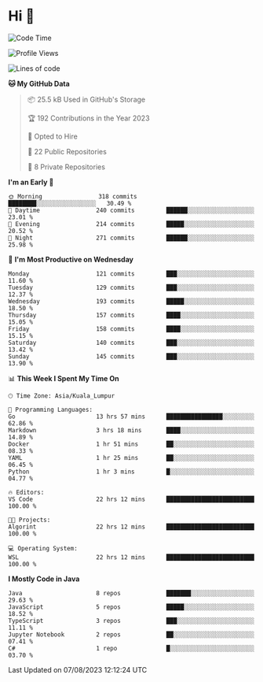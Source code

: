 <h1>Hi 👋</h1>

<!--START_SECTION:waka-->
![Code Time](http://img.shields.io/badge/Code%20Time-315%20hrs%2038%20mins-blue)

![Profile Views](http://img.shields.io/badge/Profile%20Views-4-blue)

![Lines of code](https://img.shields.io/badge/From%20Hello%20World%20I%27ve%20Written-1.1%20million%20lines%20of%20code-blue)

**🐱 My GitHub Data** 

> 📦 25.5 kB Used in GitHub's Storage 
 > 
> 🏆 192 Contributions in the Year 2023
 > 
> 💼 Opted to Hire
 > 
> 📜 22 Public Repositories 
 > 
> 🔑 8 Private Repositories 
 > 
**I'm an Early 🐤** 

```text
🌞 Morning                318 commits         ████████░░░░░░░░░░░░░░░░░   30.49 % 
🌆 Daytime                240 commits         ██████░░░░░░░░░░░░░░░░░░░   23.01 % 
🌃 Evening                214 commits         █████░░░░░░░░░░░░░░░░░░░░   20.52 % 
🌙 Night                  271 commits         ██████░░░░░░░░░░░░░░░░░░░   25.98 % 
```
📅 **I'm Most Productive on Wednesday** 

```text
Monday                   121 commits         ███░░░░░░░░░░░░░░░░░░░░░░   11.60 % 
Tuesday                  129 commits         ███░░░░░░░░░░░░░░░░░░░░░░   12.37 % 
Wednesday                193 commits         █████░░░░░░░░░░░░░░░░░░░░   18.50 % 
Thursday                 157 commits         ████░░░░░░░░░░░░░░░░░░░░░   15.05 % 
Friday                   158 commits         ████░░░░░░░░░░░░░░░░░░░░░   15.15 % 
Saturday                 140 commits         ███░░░░░░░░░░░░░░░░░░░░░░   13.42 % 
Sunday                   145 commits         ███░░░░░░░░░░░░░░░░░░░░░░   13.90 % 
```


📊 **This Week I Spent My Time On** 

```text
🕑︎ Time Zone: Asia/Kuala_Lumpur

💬 Programming Languages: 
Go                       13 hrs 57 mins      ████████████████░░░░░░░░░   62.86 % 
Markdown                 3 hrs 18 mins       ████░░░░░░░░░░░░░░░░░░░░░   14.89 % 
Docker                   1 hr 51 mins        ██░░░░░░░░░░░░░░░░░░░░░░░   08.33 % 
YAML                     1 hr 25 mins        ██░░░░░░░░░░░░░░░░░░░░░░░   06.45 % 
Python                   1 hr 3 mins         █░░░░░░░░░░░░░░░░░░░░░░░░   04.77 % 

🔥 Editors: 
VS Code                  22 hrs 12 mins      █████████████████████████   100.00 % 

🐱‍💻 Projects: 
Algorint                 22 hrs 12 mins      █████████████████████████   100.00 % 

💻 Operating System: 
WSL                      22 hrs 12 mins      █████████████████████████   100.00 % 
```

**I Mostly Code in Java** 

```text
Java                     8 repos             ███████░░░░░░░░░░░░░░░░░░   29.63 % 
JavaScript               5 repos             █████░░░░░░░░░░░░░░░░░░░░   18.52 % 
TypeScript               3 repos             ███░░░░░░░░░░░░░░░░░░░░░░   11.11 % 
Jupyter Notebook         2 repos             ██░░░░░░░░░░░░░░░░░░░░░░░   07.41 % 
C#                       1 repo              █░░░░░░░░░░░░░░░░░░░░░░░░   03.70 % 
```




 Last Updated on 07/08/2023 12:12:24 UTC
<!--END_SECTION:waka-->
